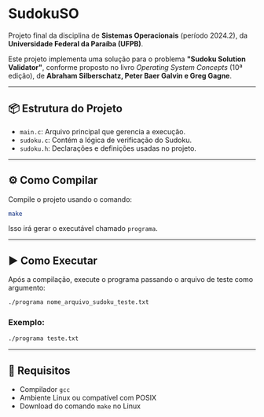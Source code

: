 
# SudokuSO

Projeto final da disciplina de **Sistemas Operacionais** (período 2024.2), da **Universidade Federal da Paraíba (UFPB)**.

Este projeto implementa uma solução para o problema **"Sudoku Solution Validator"**, conforme proposto no livro _Operating System Concepts_ (10ª edição), de **Abraham Silberschatz, Peter Baer Galvin e Greg Gagne**.

---

## 📦 Estrutura do Projeto

- `main.c`: Arquivo principal que gerencia a execução.
- `sudoku.c`: Contém a lógica de verificação do Sudoku.
- `sudoku.h`: Declarações e definições usadas no projeto.

---

## ⚙️ Como Compilar

Compile o projeto usando o comando:

```bash
make
```

Isso irá gerar o executável chamado `programa`.

---

## ▶️ Como Executar

Após a compilação, execute o programa passando o arquivo de teste como argumento:

```bash
./programa nome_arquivo_sudoku_teste.txt
```

### Exemplo:
```bash
./programa teste.txt
```

---

## 🧰 Requisitos

- Compilador `gcc`
- Ambiente Linux ou compatível com POSIX
- Download do comando `make` no Linux
